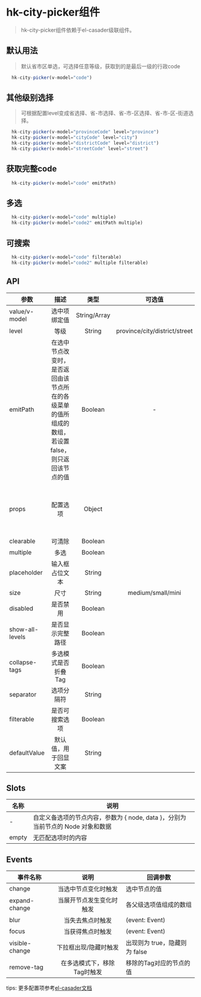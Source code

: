 # hk-city-picker组件

> hk-city-picker组件依赖于el-casader级联组件。

## 默认用法

> 默认省市区单选，可选择任意等级，获取到的是最后一级的行政code

<template>
  <hk-city-picker-demo1></hk-city-picker-demo1>
</template>

```js
  hk-city-picker(v-model="code")
```

## 其他级别选择

> 可根据配置level变成省选择、省-市选择、省-市-区选择、省-市-区-街道选择。

<template>
  <hk-city-picker-demo2></hk-city-picker-demo2>
</template>

```js
  hk-city-picker(v-model="provinceCode" level="province")
  hk-city-picker(v-model="cityCode" level="city")
  hk-city-picker(v-model="districtCode" level="district")
  hk-city-picker(v-model="streetCode" level="street")
```

## 获取完整code

<template>
  <hk-city-picker-demo3></hk-city-picker-demo3>
</template>

```js
  hk-city-picker(v-model="code" emitPath)
```

## 多选

<template>
  <hk-city-picker-demo4></hk-city-picker-demo4>
</template>

```js
  hk-city-picker(v-model="code" multiple)
  hk-city-picker(v-model="code2" emitPath multiple)
```

## 可搜索

<template>
  <hk-city-picker-demo5></hk-city-picker-demo5>
</template>

```js
  hk-city-picker(v-model="code" filterable)
  hk-city-picker(v-model="code2" multiple filterable)
```

## API

| 参数 | 描述 | 类型 | 可选值 | 必须 | 默认值 |
| -- |:----: | :--: | :--: | :--: | -- |
| value/v-model | 选中项绑定值 | String/Array |  | true | - |
| level | 等级 | String | province/city/district/street | - | district |
| emitPath | 在选中节点改变时，是否返回由该节点所在的各级菜单的值所组成的数组，若设置 false，则只返回该节点的值 | Boolean | - | - | false |
| props | 配置选项 | Object |  | false | json文件的value和label值 |
| clearable | 可清除 | Boolean |  | false | true |
| multiple | 多选 | Boolean |  | false | false |
| placeholder | 输入框占位文本 | String |  | false | 请选择 |
| size | 尺寸 | String | medium/small/mini | false |  |
| disabled | 是否禁用 | Boolean |  | false | false |
| show-all-levels | 是否显示完整路径 | Boolean |  | false | true |
| collapse-tags | 多选模式是否折叠Tag | Boolean |  | false | false |
| separator | 选项分隔符 | String |  |  | '/' |
| filterable | 是否可搜索选项 | Boolean |  |  | false |
| defaultValue | 默认值，用于回显文案 | String |  | false |  |

## Slots

| 名称 | 说明 |
| -- | --- |
| - |	自定义备选项的节点内容，参数为 { node, data }，分别为当前节点的 Node 对象和数据 |
| empty | 无匹配选项时的内容 |

## Events

| 事件名称 | 说明 |	回调参数 |
| -- |:----: | --- |
| change |	当选中节点变化时触发 |	选中节点的值 |
| expand-change	| 当展开节点发生变化时触发 |	各父级选项值组成的数组 |
| blur |	当失去焦点时触发 |	(event: Event) |
| focus |	当获得焦点时触发 |	(event: Event) |
| visible-change |	下拉框出现/隐藏时触发 |	出现则为 true，隐藏则为 false |
| remove-tag |	在多选模式下，移除Tag时触发 |	移除的Tag对应的节点的值 |

tips: 更多配置项参考[el-casader文档](https://element.eleme.cn/2.10/#/zh-CN/component/cascader)
